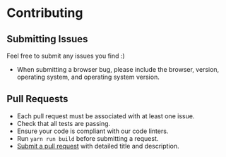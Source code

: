 # Contributing

## Submitting Issues

Feel free to submit any issues you find :)

* When submitting a browser bug, please include the browser, version, operating system, and operating system version.

## Pull Requests

* Each pull request must be associated with at least one issue.
* Check that all tests are passing.
* Ensure your code is compliant with our code linters.
* Run `yarn run build` before submitting a request.
* [Submit a pull request](https://www.digitalocean.com/community/tutorials/how-to-create-a-pull-request-on-github) with detailed title and description.
